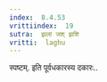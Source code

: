 ```yaml
---
index:  8.4.53
vrittiindex:  19
sutra:  झलां जश् झशि
vritti:  laghu 
---
```


स्पष्टम्. इति पूर्वधकारस्य दकारः..

